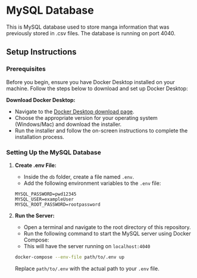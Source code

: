 # MySQL Database

This is MySQL database used to store manga information that was previously stored in .csv files. The database is running on port 4040.

## Setup Instructions

### Prerequisites

Before you begin, ensure you have Docker Desktop installed on your machine. Follow the steps below to download and set up Docker Desktop:

 **Download Docker Desktop:**
- Navigate to the [Docker Desktop download page](https://www.docker.com/products/docker-desktop).
- Choose the appropriate version for your operating system (Windows/Mac) and download the installer.
- Run the installer and follow the on-screen instructions to complete the installation process.

### Setting Up the MySQL Database

1. **Create .env File:**
    - Inside the `db` folder, create a file named `.env`.
    - Add the following environment variables to the `.env` file:
    ```plaintext
    MYSQL_PASSWORD=pwd12345
    MYSQL_USER=exampleUser
    MYSQL_ROOT_PASSWORD=rootpassword
    ```

2. **Run the Server:**
    - Open a terminal and navigate to the root directory of this repository.
    - Run the following command to start the MySQL server using Docker Compose:
    - This will have the server running on `localhost:4040`
    ```sh
    docker-compose --env-file path/to/.env up
    ```
    Replace `path/to/.env` with the actual path to your `.env` file.

